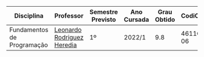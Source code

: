 | Disciplina | Professor | Semestre Previsto | Ano Cursada | Grau Obtido | CodiCred | Carga Horária |
| --- | --- | --- | --- | --- | --- | --- |
| Fundamentos de Programação | [Leonardo Rodriguez Heredia](https://github.com/leonardoheredia) | 1º | 2022/1 | 9.8 | 4611C-06 | 30 |
